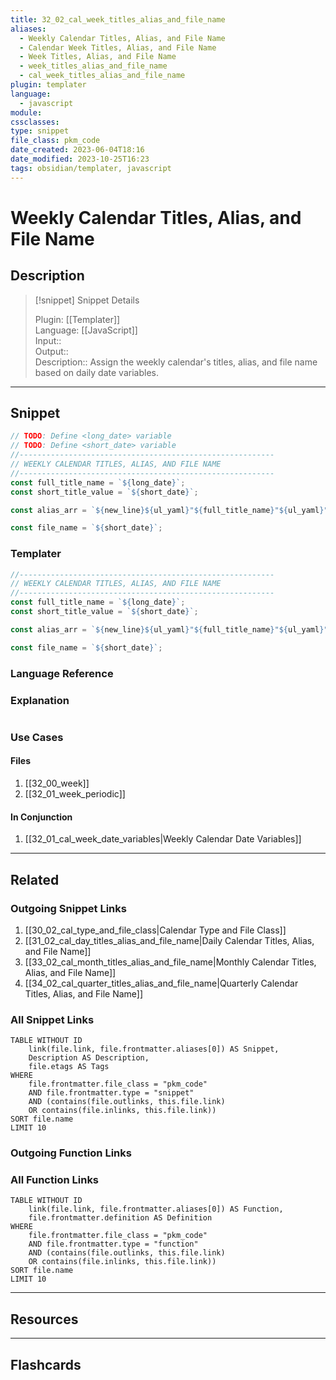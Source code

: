 ```yaml
---
title: 32_02_cal_week_titles_alias_and_file_name
aliases:
  - Weekly Calendar Titles, Alias, and File Name
  - Calendar Week Titles, Alias, and File Name
  - Week Titles, Alias, and File Name
  - week_titles_alias_and_file_name
  - cal_week_titles_alias_and_file_name
plugin: templater
language:
  - javascript
module: 
cssclasses:
type: snippet
file_class: pkm_code
date_created: 2023-06-04T18:16
date_modified: 2023-10-25T16:23
tags: obsidian/templater, javascript
---
```

# Weekly Calendar Titles, Alias, and File Name

## Description

> [!snippet] Snippet Details
>  
> Plugin: [[Templater]]  
> Language: [[JavaScript]]  
> Input::  
> Output::  
> Description:: Assign the weekly calendar's titles, alias, and file name based on daily date variables.

---

## Snippet

<!-- Add the full code including explanatory comments  -->

```javascript
// TODO: Define <long_date> variable
// TODO: Define <short_date> variable
//---------------------------------------------------------  
// WEEKLY CALENDAR TITLES, ALIAS, AND FILE NAME
//---------------------------------------------------------
const full_title_name = `${long_date}`;
const short_title_value = `${short_date}`;

const alias_arr = `${new_line}${ul_yaml}"${full_title_name}"${ul_yaml}"${short_title_value}"`;

const file_name = `${short_date}`;
```

### Templater

<!-- Add the full code excluding explanatory comments  -->

```javascript
//---------------------------------------------------------  
// WEEKLY CALENDAR TITLES, ALIAS, AND FILE NAME
//---------------------------------------------------------
const full_title_name = `${long_date}`;
const short_title_value = `${short_date}`;

const alias_arr = `${new_line}${ul_yaml}"${full_title_name}"${ul_yaml}"${short_title_value}"`;

const file_name = `${short_date}`;
```

### Language Reference

<!-- Recreate the code with links to files  -->

### Explanation

```javascript

```

### Use Cases

#### Files

<!-- Files containing the snippet  -->

1. [[32_00_week]]
2. [[32_01_week_periodic]]

#### In Conjunction

<!-- Snippets used together with this snippet  -->

1. [[32_01_cal_week_date_variables|Weekly Calendar Date Variables]]

---

## Related

### Outgoing Snippet Links

<!-- Link related snippet here -->

1. [[30_02_cal_type_and_file_class|Calendar Type and File Class]]
2. [[31_02_cal_day_titles_alias_and_file_name|Daily Calendar Titles, Alias, and File Name]]
3. [[33_02_cal_month_titles_alias_and_file_name|Monthly Calendar Titles, Alias, and File Name]]
4. [[34_02_cal_quarter_titles_alias_and_file_name|Quarterly Calendar Titles, Alias, and File Name]]

### All Snippet Links

<!-- Query limit 10  -->

```dataview
TABLE WITHOUT ID
	link(file.link, file.frontmatter.aliases[0]) AS Snippet,
	Description AS Description,
	file.etags AS Tags
WHERE 
	file.frontmatter.file_class = "pkm_code"
	AND file.frontmatter.type = "snippet"
	AND (contains(file.outlinks, this.file.link)
	OR contains(file.inlinks, this.file.link))
SORT file.name
LIMIT 10
```

### Outgoing Function Links

<!-- Link related functions here -->

### All Function Links

<!-- Query limit 10  -->

```dataview
TABLE WITHOUT ID
	link(file.link, file.frontmatter.aliases[0]) AS Function,
	file.frontmatter.definition AS Definition
WHERE 
	file.frontmatter.file_class = "pkm_code"
	AND file.frontmatter.type = "function"
	AND (contains(file.outlinks, this.file.link)
	OR contains(file.inlinks, this.file.link))
SORT file.name
LIMIT 10
```

---

## Resources

---

## Flashcards
